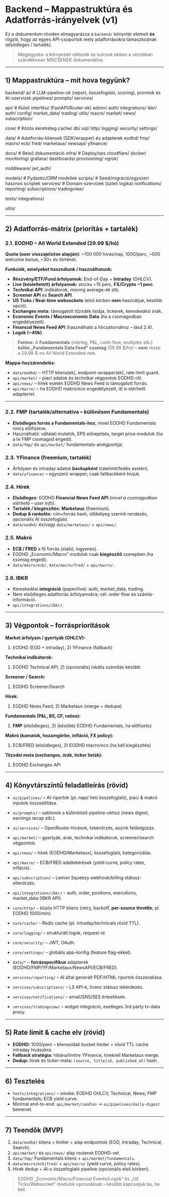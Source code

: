 # Backend – Mappastruktúra és Adatforrás-irányelvek (v1)

Ez a dokumentum röviden elmagyarázza a `backend/` könyvtár elemeit **és** rögzíti,
hogy az egyes API-csoportok mely adatforrásokra támaszkodnak (elsődleges / tartalék).

> Megjegyzés: a környezeti változók és kulcsok ebben a verzióban szándékosan NINCSENEK dokumentálva.

---

## 1) Mappastruktúra – mit hova tegyünk?

backend/
ai/                # LLM-pipeline-ok (report, összefoglaló, scoring), promtok és AI-szervizek
pipelines/
prompts/
services/

api/               # Külső interfész (FastAPI/Router-ek)
admin/
auth/
integrations/
ibkr/
auth/
config/
market_data/
trading/
utils/
macro/
market/
news/
subscription/

core/              # Közös keretréteg
cache/
db/
sql/
http/
logging/
security/
settings/

data/              # Adatforrás-kliensek (SDK/wrapper) és adapterek
eodhd/
fmp/
macro/
ecb/
fred/
marketaux/
newsapi/
yfinance/

docs/              # Belső dokumentáció
infra/             # Deploy/ops
cloudflare/
docker/
monitoring/
grafana/
dashboards/
provisioning/
ngrok/

middleware/
jwt_auth/

models/            # Pydantic/ORM modellek
scripts/           # Seed/migráció/egyszeri hasznos scriptek
services/          # Domain-szervizek (üzleti logika)
notifications/
reporting/
subscriptions/
tradingview/

tests/
integrations/

utils/

---

## 2) Adatforrás-mátrix (prioritás + tartalék)

### 2.1. **EODHD – All World Extended (29.99 $/hó)**
**Quota (user visszajelzése alapján):** ~100 000 hívás/nap, 1000/perc, ~500 welcome bonus, ~30+ év történet.

**Funkciók, amelyeket használunk / használhatunk:**
- **Részvény/ETF/Fund árfolyamok:** End-of-Day + **Intraday** (OHLCV).
- **Live (késleltetett) árfolyamok:** stocks ~15 perc, **FX/Crypto ~1 perc**.
- **Technikai API:** indikátorok, moving average-ek stb.
- **Screener API** és **Search API**.
- **US Ticks / Real-time websockets** (első körben **nem** használjuk, később opció).
- **Exchanges meta:** támogatott tőzsdék listája, tickerek, kereskedési órák.
- **Economic Events / Macroeconomic Data** (ha a csomagodban engedélyezett).
- **Financial News Feed API** (használható a hírcsatornához – lásd 2.4).
- **Logók (~40k)**.

> **Fontos:** A **Fundamentals** (mérleg, P&L, cash-flow, multiples stb.) **külön „Fundamentals Data Feed” csomag** (59.99 $/hó) – **nem** része a 29.99 $-os All World Extended-nek.

**Mappa-hozzárendelés:**
- `data/eodhd/` – HTTP kliens(ek), endpoint-wrapper(ek), rate-limit guard.
- `api/market/` – piaci adatok és technikai végpontok EODHD-ről.
- `api/news/` – hírek esetén EODHD News Feed is támogatott forrás.
- `api/macro/` – ha EODHD makró/eco engedélyezett, itt is elérhető adapterrel.

---

### 2.2. **FMP** (tartalék/alternatíva – különösen Fundamentals)
- **Elsődleges forrás a Fundamentals-hoz**, mivel EODHD Fundamentals nincs előfizetve.
- Használható: vállalati mutatók, EPS előrejelzés, target price modulok (ha a te FMP csomagod engedi).
- `data/fmp/` és `api/market/` fundamentals-alvégpontjai.

### 2.3. **YFinance** (freemium, tartalék)
- Árfolyam és intraday adatok **backupként** (ratelimit/fedés esetén).
- `data/yfinance/` – egyszerű wrapper; csak fallbackként hívjuk.

### 2.4. **Hírek**
- **Elsődleges:** EODHD **Financial News Feed API** *(mivel a csomagodban elérhető – user infó)*.
- **Tartalék / kiegészítés:** **Marketaux** (freemium).
- **Dedup & rankelés:** cím+forrás hash, időbélyeg szerinti rendezés, opcionális AI összefoglaló.
- `data/eodhd/` és/vagy `data/marketaux/` + `api/news/`.

### 2.5. **Makró**
- **ECB / FRED** a fő forrás (stabil, ingyenes).
- EODHD „Economic/Macro” modulok csak **kiegészítő** szerepben (ha csomag engedi).
- `data/macro/ecb/`, `data/macro/fred/` + `api/macro/`.

### 2.6. **IBKR**
- Kereskedési **integráció** (paper/live): auth, market_data, trading.
- Nem elsődleges adatforrás árfolyamokra; cél: order flow és számla-információ.
- `api/integrations/ibkr/`.

---

## 3) Végpontok – forrásprioritások

**Market árfolyam / gyertyák (OHLCV):**  
1) EODHD (EOD + Intraday), 2) YFinance (fallback)

**Technikai indikátorok:**  
1) EODHD Technical API, 2) (opcionális) lokális számítás később

**Screener / Search:**  
1) EODHD Screener/Search

**Hírek:**  
1) EODHD News Feed, 2) Marketaux (merge + dedupe)

**Fundamentals (P&L, BS, CF, ratios):**  
1) **FMP** (elsődleges), 2) (később) EODHD Fundamentals, ha előfizetsz

**Makró (kamatok, hozamgörbe, infláció, FX policy):**  
1) ECB/FRED (elsődleges), 2) EODHD macro/eco (ha kell kiegészítés)

**Tőzsdei meta (exchanges, órák, ticker listák):**  
1) EODHD Exchanges API

---

## 4) Könyvtárszintű feladatleírás (rövid)

- `ai/pipelines/` – AI-riportok (pl. napi/ heti összefoglaló), piaci & makró inputok összeállítása.
- `ai/prompts/` – sablonok a különböző pipeline-okhoz (news digest, earnings recap stb.).
- `ai/services/` – OpenRouter-hívások, tokenőrzés, aszink feldolgozás.

- `api/market/` – gyertyák, árak, technikai indikátorok, screener/search végpontok.
- `api/news/` – hírek (EODHD/Marketaux), összefoglaló, kategorizálás.
- `api/macro/` – ECB/FRED adatlekérések (yield curve, policy rates, infláció).
- `api/subscription/` – Lemon Squeezy webhook/billing státusz-ellenőrzés.
- `api/integrations/ibkr/` – auth, order, positions, executions, market_data (IBKR API).

- `core/http/` – közös HTTP kliens (retry, backoff, **per-source throttle**; pl. EODHD 1000/min).
- `core/cache/` – Redis cache (pl. intraday/technicals rövid TTL).
- `core/logging/` – strukturált logok, request-id.
- `core/security/` – JWT, OAuth.
- `core/settings/` – globális app-konfig (feature flag-ekkel).

- `data/*` – **forrásspecifikus** adapterek (EODHD/FMP/YF/Marketaux/NewsAPI/ECB/FRED).
- `services/reporting/` – AI által generált PDF/HTML riportok összerakása.
- `services/subscriptions/` – LS API-k, licenc státusz lekérdezés.
- `services/notifications/` – email/SNS/SES értesítések.
- `services/tradingview/` – widget integráció, esetleges 3rd party tv-data proxy.

---

## 5) Rate limit & cache elv (rövid)

- **EODHD:** 1000/perc – kliensoldali bucket limiter + rövid TTL cache intraday hívásokra.  
- **Fallback stratégia:** hibára/limitre YFinance, híreknél Marketaux merge.  
- **Dedup:** hírek és ticker-meta: `(source, title|id, published_at)` hash.

---

## 6) Tesztelés

- `tests/integrations/` – smoke: EODHD OHLCV, Technical, News; FMP fundamentals; ECB yield curve.
- Minimal end-to-end: `api/market/candles` → `ai/pipelines/daily-digest` bemenet.

---

## 7) Teendők (MVP)

1. `data/eodhd/` kliens + limiter + alap endpointok (EOD, Intraday, Technical, Search).  
2. `api/market/` és `api/news/` alap routerek EODHD-vel.  
3. `data/fmp/` Fundamentals kliens + `api/market/fundamentals`.  
4. `data/macro/ecb|fred/` + `api/macro/` (yield curve, policy rates).  
5. Hírek dedup + AI-s összefoglaló pipeline (opcionális első körben).  

> EODHD „Economic/Macro/Financial Events/Logók” és „US Ticks/Websocket” modulok opcionálisak – később kapcsoljuk be, ha kell.

